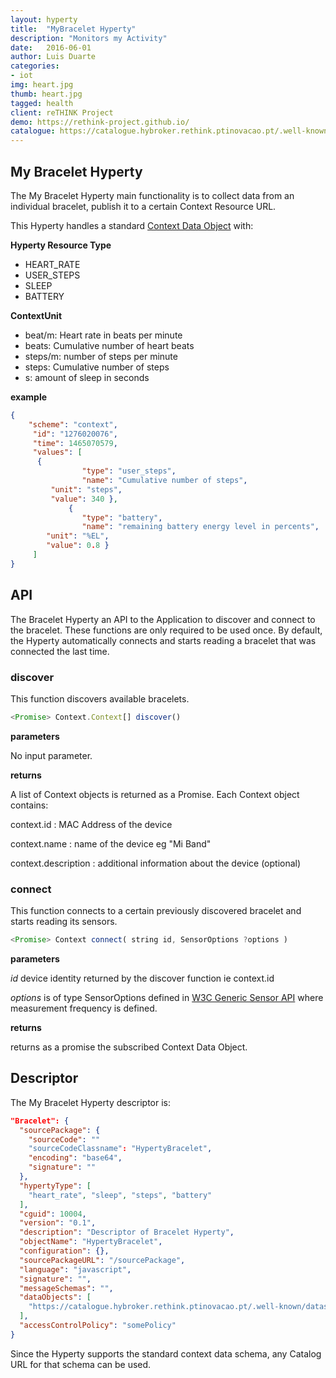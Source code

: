 ```yaml
---
layout: hyperty
title:  "MyBracelet Hyperty"
description: "Monitors my Activity"
date:   2016-06-01
author: Luis Duarte
categories:
- iot
img: heart.jpg
thumb: heart.jpg
tagged: health
client: reTHINK Project
demo: https://rethink-project.github.io/
catalogue: https://catalogue.hybroker.rethink.ptinovacao.pt/.well-known/hyperty/MyBracelet
---
```



My Bracelet Hyperty
-------------------


The My Bracelet Hyperty main functionality is to collect data from an individual bracelet, publish it to a certain Context Resource URL.

This Hyperty handles a standard [Context Data Object](https://github.com/reTHINK-project/dev-service-framework/tree/master/docs/datamodel/data-objects/context) with:

**Hyperty Resource Type**

* HEART_RATE
* USER_STEPS
* SLEEP
* BATTERY


**ContextUnit**

-	beat/m: Heart rate in beats per minute
-	beats: Cumulative number of heart beats
-	steps/m: number of steps per minute
-	steps: Cumulative number of steps
- s: amount of sleep in seconds

**example**

```json
{
	"scheme": "context",
     "id": "1276020076",
     "time": 1465070579,
     "values": [
      {
				"type": "user_steps",
				"name": "Cumulative number of steps",
         "unit": "steps",
         "value": 340 },
			 {
 				"type": "battery",
				"name": "remaining battery energy level in percents",
        "unit": "%EL",
        "value": 0.8 }
     ]
}
```


## API

The Bracelet Hyperty an API to the Application to discover and connect to the bracelet. These functions are only required to be used once. By default, the Hyperty automatically connects and starts reading a bracelet that was connected the last time.

### discover

This function discovers available bracelets.

```javascript
<Promise> Context.Context[] discover()
```

**parameters**

No input parameter.

**returns**

A list of Context objects is returned as a Promise. Each Context object contains:

context.id : MAC Address of the device

context.name : name of the device eg "Mi Band"

context.description : additional information about the device (optional)

### connect

This function connects to a certain previously discovered bracelet and starts reading its sensors.

```javascript
<Promise> Context connect( string id, SensorOptions ?options )
```

**parameters**

*id* device identity returned by the discover function ie context.id

*options* is of type SensorOptions defined in [W3C Generic Sensor API](https://www.w3.org/TR/generic-sensor/#api) where measurement frequency is defined.

**returns**

returns as a promise the subscribed Context Data Object.


## Descriptor

The My Bracelet Hyperty descriptor is:

```json
"Bracelet": {
  "sourcePackage": {
    "sourceCode": ""
    "sourceCodeClassname": "HypertyBracelet",
    "encoding": "base64",
    "signature": ""
  },
  "hypertyType": [
    "heart_rate", "sleep", "steps", "battery"
  ],
  "cguid": 10004,
  "version": "0.1",
  "description": "Descriptor of Bracelet Hyperty",
  "objectName": "HypertyBracelet",
  "configuration": {},
  "sourcePackageURL": "/sourcePackage",
  "language": "javascript",
  "signature": "",
  "messageSchemas": "",
  "dataObjects": [
    "https://catalogue.hybroker.rethink.ptinovacao.pt/.well-known/dataschema/Context"
  ],
  "accessControlPolicy": "somePolicy"
}
```

Since the Hyperty supports the standard context data schema, any Catalog URL for that schema can be used.
